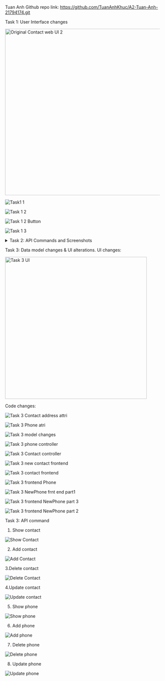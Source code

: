 Tuan Anh Github repo link: https://github.com/TuanAnhKhuc/A2-Tuan-Anh-21794174.git

Task 1: User Interface changes

<img width="540" alt="Original Contact web UI  2" src="https://github.com/user-attachments/assets/572f599c-7673-4664-92d9-b32046d275cb">

![Task1 1](https://github.com/user-attachments/assets/d77e0d68-41ff-49dd-a45d-126971f5159d)

![Task 1 2](https://github.com/user-attachments/assets/6d932002-e3a3-40ab-a982-05da938b8110)

![Task 1 2 Button](https://github.com/user-attachments/assets/74e52ea2-3a88-40a0-a0ae-21c5e365f53a)

![Task 1 3](https://github.com/user-attachments/assets/f03cf686-50bf-4127-a910-8d1eeb0c8624)


<details>
  <summary>Task 2: API Commands and Screenshots</summary>
1. Show the API command for “Show Contact” and provide a screenshot of the output (1 Mark)

   ![](<<img width="967" alt="Task 2 1 2" src="https://github.com/user-attachments/assets/96bf5aa8-4421-4bda-a895-425af18ab2bf">>)
   
2. Show the API command for “Add Contact” and provide a screenshot of the output (1 Mark)

  ![](<<img width="968" alt="Task 2 2 2" src="https://github.com/user-attachments/assets/5e12d46c-d422-468a-85b6-8b5c6f2db82d">)
  
3. Show the API command for “Delete Contact” and provide a screenshot of the output (1 Marks)

   ![](<<img width="968" alt="Task 2 3 2" src="https://github.com/user-attachments/assets/4a246cc8-d21d-4388-828a-8e07e83328c1">>)
   
4. Show the API command for “Update Contact” and provide a screenshot of the output (1 Marks)

   ![] (<<img width="970" alt="Task 2 4 2" src="https://github.com/user-attachments/assets/3b32515c-0522-410a-9591-69515148e5d5">>)
   
5. Show the API command for “Show Phone” and provide a screenshot of the output (1 Mark)

   ![Alt text](<<img width="959" alt="Task 2 5 2" src="https://github.com/user-attachments/assets/cc646f42-6e95-433c-a0ad-6e2c83df9410">>)
   
6. Show the API command for “Add Phone” and provide a screenshot of the output (1 Marks)

   ![Alt text](<<img width="969" alt="Task 2 6 2" src="https://github.com/user-attachments/assets/48cddad2-745c-4176-81c6-8bbbafe14fae">>)
   
7. Show the API command for “Delete Phone” and provide a screenshot of the output (1 Marks)

   ![Alt text](<<img width="964" alt="Task 2 7 2" src="https://github.com/user-attachments/assets/96a1a8e5-2dc8-4a92-a6d7-610d8077756a">>)
   
8. Show the API command for “Update Phone” and provide a screenshot of the output (1 Marks)

   ![Alt text](<<img width="975" alt="Task 2 8 2" src="https://github.com/user-attachments/assets/4da0175b-09a3-4a0b-ac0e-9c06cd152e2e">>)

</details>

   
Task 3: Data model changes & UI alterations.
UI changes:

<img width="461" alt="Task 3 UI" src="https://github.com/user-attachments/assets/675dbac6-0ddf-4321-8be7-0ded719e1147">

Code changes:

![Task 3 Contact address attri](https://github.com/user-attachments/assets/deffbc2e-db40-4e5c-84ab-e9254c6619d3)

![Task 3 Phone atri](https://github.com/user-attachments/assets/d3985eb6-6a33-4127-b2d1-f1ddba165fb3)

![Task 3 model changes](https://github.com/user-attachments/assets/57c7b1ed-a532-4686-b411-cc862f78c336)

![Task 3 phone controller](https://github.com/user-attachments/assets/8a832a41-3478-4e06-80cf-bd678c3aeccc)

![Task 3 Contact controller](https://github.com/user-attachments/assets/736766db-85d1-4c2e-98d5-f9d71b6ad012)

![Task 3 new contact frontend](https://github.com/user-attachments/assets/3948ae3a-a814-459b-a69b-1a23b528c3e7)

![Task 3 contact frontend](https://github.com/user-attachments/assets/d72d8904-f433-4338-9b3d-b7b685111950)

![Task 3 frontend Phone ](https://github.com/user-attachments/assets/1c749477-a089-453b-aa94-8862b846605a)

![Task 3 NewPhone frnt end part1](https://github.com/user-attachments/assets/f3c8d4f2-bd8b-488d-a0ba-99713bf7e396)

![Task 3 frontend NewPhone part 3](https://github.com/user-attachments/assets/bc53929d-94f8-4b8c-bf00-b7e5526bff1f)

![Task 3 frontend NewPhone part 2](https://github.com/user-attachments/assets/31b7ed00-8113-498b-ad00-23c36aa5e352)



Task 3: API command

1. Show contact
   
![Show Contact](https://github.com/user-attachments/assets/d1bc2b13-cf24-4004-a5c6-06db9b398dbe)

2. Add contact
   
![Add Contact](https://github.com/user-attachments/assets/5c79cdfd-697a-4e95-89f8-5e6449d6f7ea)

3.Delete contact

![Delete Contact](https://github.com/user-attachments/assets/57b5ed51-5487-4ac3-abb7-9246face83e1)

4.Update contact

![Update contact](https://github.com/user-attachments/assets/59efc25f-ea56-4c2a-ab3d-dc4122c08b45)

5. Show phone

![Show phone](https://github.com/user-attachments/assets/10ec90be-b69c-4c99-9c69-e666220dd79a)

6. Add phone

![Add phone](https://github.com/user-attachments/assets/de6e2c94-3cf6-4b61-ba00-d4d9bc5429a2)

7. Delete phone

![Delete phone](https://github.com/user-attachments/assets/39334e62-9315-46ca-ab91-9654ac63a87a)

8. Update phone

![Update phone](https://github.com/user-attachments/assets/97eeff1a-135c-4b31-8e06-d2acf904a3dd)









